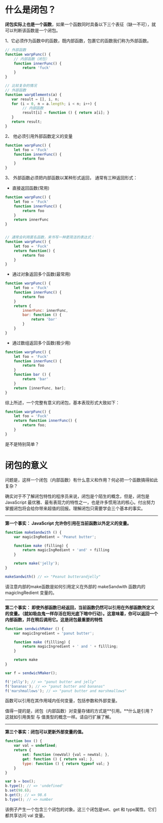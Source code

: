 # 什么是闭包？

**闭包实际上也是一个函数**，如果一个函数同时具备以下三个表征（缺一不可），就可以判断该函数是一个闭包。

1、它必须作为函数中的函数，既内部函数，包裹它的函数我们称为外部函数。

```js
// 外部函数
function warpFunc() {
    // 内部函数（闭包）
    function innerFunc() {
        return 'fuck'
    }
}

// 比较复杂的情况
// 外部函数
function warpElements(a) {
   var result = [], i, n;
   for (i = 0, n = a.length; i < n; i++) {
        // 内部函数
        result[i] = function () { return a[i]; }
   }
   return result;
}
```

2、 他必须引用外部函数定义的变量

```js
function warpFunc() {
    let foo = 'Fuck'
    function innerFunc() {
        return foo
    }
}
```

3、 外部函数必须把内部函数以某种形式返回， 通常有三种返回形式：

* 直接返回函数\(常用\)

```js
function warpFunc() {
    let foo = 'Fuck'
    function innerFunc() {
        return foo
    }
    return innerFunc
}


// 通常会利用匿名函数，来书写一种更简洁的表达式：
function warpFunc() {
    let foo = 'Fuck'
    return function() {
        return foo
    }
}
```

* 通过对象返回多个函数\(最常用\)

```js
function warpFunc() {
    let foo = 'Fuck'
    function innerFunc() {
        return foo
    }
    return {
        innerFunc: innerFunc,
        bar: function () {
            return 'bar'
        }
    }
}
```

* 通过数组返回多个函数\(极少用\)

```js
function warpFunc() {
    let foo = 'Fuck'
    function innerFunc() {
        return foo
    }
    function bar () {
        return 'bar'
    }
    return [innerFunc, bar];
}
```

综上所述，一个完整有意义的闭包，基本表现形式大致如下：

```js
function warpFunc() {
    let foo = 'Fuck'
    return function innerFunc() {
        return foo;
    }
}
```

是不是特别简单？

# 闭包的意义

问题是，这样一个闭包（内部函数）有什么意义和作用？何必把一个函数搞得如此复杂？

确实对于不了解闭包特性的程序员来说，闭包是个陌生的概念，但是，闭包是 JavaScript 最优雅、最有表现力的特性之一，也是许多惯用法的核心。付出努力掌握闭包将会给你带来超值的回报。理解闭包只需要学会三个基本的事实。

---

**第一个事实： JavaScript 允许你引用在当前函数以外定义的变量。**

```js
function makeSandwith () {
    var magicIngRedient = 'Peanut butter';

    function make (filling) {
        return magicIngRedient + 'and' + filling
    }

    return make('jelly');
}

makeSandwith() // => "Peanut butterandjelly"
```

请注意内部的make函数是如何引用定义在外部的 makeSandwith 函数内的 magicIngRedient 变量的。

---

**第二个事实： 即使外部函数已经返回，当前函数仍然可以引用在外部函数所定义的变量。（就如吸血鬼一样存活在阳光底下暗中行动）。这意味着，你可以返回一个内部函数，并在稍后调用它。这是闭包最重要的特性**

```js
function sendwichMaker () {
    var magicIngredient = 'panut butter';

    function make (fillling) {
        return magicIngredient + ' and ' + fillling;
    }

    return make
}

var f = sendwichMaker();

f('jelly'); // => "panut butter and jelly"
f('bananas'); // => "panut butter and bananas"
f('marshmallows'); // => "panut butter and marshmallows"
```

函数可以引用在其作用域内任何变量，包括参数和外部变量。

值得一提的是，闭包（内部函数）对变量存储的方式是**引用。**什么是引用？ 这就如引用类型 与 值类型的概念一样。请自行扩展了解。

---

**第三个事实：闭包可以更新外部变量的值。**

```js
function box () {
    var val = undefined;
    return {
        set: function (newVal) {val = newVal; },
        get: function () { return val; },
        type: function () { return typeof val; }
    }
}

var b = box();
b.type(); // => 'undefined'
b.set(98.6);
b.get(); // => 98.6
b.type(); // => number
```

该例子产生一个包含三个闭包的对象。这三个闭包是set、get 和 type属性。它们都共享访问 val 变量。

